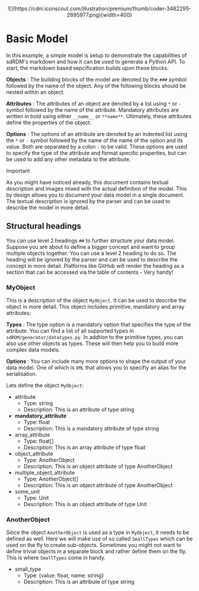 <p align="center">
![](https://cdni.iconscout.com/illustration/premium/thumb/coder-3462295-2895977.png){width=400}
</p>

# Basic Model

In this example, a simple model is setup to demonstrate the capabilities of sdRDM's markdown and how it can be used to generate a Python API. To start, the markdown based sepcification builds upon these blocks:

**Objects**
: The building blocks of the model are denoted by the `###` symbol followed by the name of the object. Any of the following blocks should be nested within an object.

**Attributes**
: The attributes of an object are denoted by a list using `*` or `-` symbol followed by the name of the attribute. Mandatory attributes are written in bold using either `__name__` or `**name**`. Ultimately, these attributes define the properties of the object.

**Options**
: The options of an attribute are denoted by an indented list using the `*` or `-` symbol followed by the name of the name of the option and its value. Both are separated by a colon `:` to be valid. These options are used to specify the type of the attribute and format specific properties, but can be used to add any other metadata to the attribute.

> [!IMPORTANT]
> As you might have noticed already, this document contains textual description and images mixed with the actual definition of the model. This by design allows you to document your data model in a single document. The textual description is ignored by the parser and can be used to describe the model in more detail.

## Structural headings

You can use level 2 headings `##` to further structure your data model. Suppose you are about to define a bigger concept and want to group multiple objects together. You can use a level 2 heading to do so. The heading will be ignored by the parser and can be used to describe the concept in more detail. Platforms like GitHub will render the heading as a section that can be accessed via the table of contents - Very handy!

### MyObject

This is a description of the object `MyObject`. It can be used to describe the object in more detail. This object includes primitive, mandatory and array attributes:

**Types**
: The type option is a mandatory option that specifies the type of the attribute. You can find a list of all supported types in `sdRDM/generator/datatypes.py`. In addtion to the primitive types, you can also use other objects as types. These will then help you to build more complex data models.

**Options**
: You can include many more options to shape the output of your data model. One of which is `XML` that allows you to specifiy an alias for the serialisation.

Lets define the object `MyObject`:

- attribute
  - Type: string
  - Description: This is an attribute of type string
- **mandatory_attribute**
  - Type: float
  - Description: This is a mandatory attribute of type string
- array_attribute
  - Type: float[]
  - Description: This is an array attribute of type float
- object_attribute
  - Type: AnotherObject
  - Description: This is an object attribute of type AnotherObject
- multiple_object_attribute
  - Type: AnotherObject[]
  - Description: This is an object attribute of type AnotherObject
- some_unit
  - Type: Unit
  - Description: This is an object attribute of type Unit

### AnotherObject

Since the object `AnotherObject` is used as a type in `MyObject`, it needs to be defined as well. Here we will make use of so called `SmallTypes` which can be used on the fly to create sub-objects. Sometimes you might not want to define trivial objects in a separate block and rather define them on the fly. This is where `SmallTypes` come in handy.

- small_type
  - Type: {value: float, name: string}
  - Description: This is an attribute of type string

